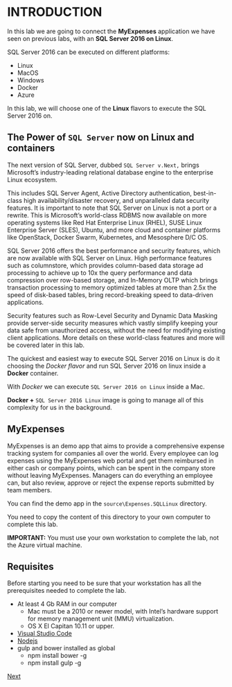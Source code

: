 # INTRODUCTION
In this lab we are going to connect the **MyExpenses** application
we have seen on previous labs, with an **SQL Server 2016 on Linux**.

SQL Server 2016 can be executed on different platforms:
- Linux
- MacOS
- Windows
- Docker
- Azure

In this lab, we will choose one of the **Linux** flavors to execute the SQL Server 2016 on.

## The Power of ``SQL Server`` now on Linux and containers

The next version of SQL Server, dubbed ``SQL Server v.Next,`` brings Microsoft’s industry-leading relational
database engine to the enterprise Linux ecosystem. 

This includes SQL Server Agent, Active Directory authentication, best-in-class high availability/disaster recovery, and unparalleled data security features. 
It is important to note that SQL Server on Linux is not a port or a rewrite. This is Microsoft’s world-class
RDBMS now available on more operating systems like Red Hat Enterprise Linux (RHEL), SUSE Linux
Enterprise Server (SLES), Ubuntu, and more cloud and container platforms like OpenStack, Docker Swarm,
Kubernetes, and Mesosphere D/C OS.

SQL Server 2016 offers the best performance and security features, which are now available with SQL
Server on Linux. High performance features such as columnstore, which provides column-based data
storage ad processing to achieve up to 10x the query performance and data compression over row-based
storage, and In-Memory OLTP which brings transaction processing to memory optimized tables at more
than 2.5x the speed of disk-based tables, bring record-breaking speed to data-driven applications.

Security features such as Row-Level Security and Dynamic Data Masking provide server-side security
measures which vastly simplify keeping your data safe from unauthorized access, without the need for 
modifying existing client applications. More details on these world-class features and more will be
covered later in this lab.

The quickest and easiest way to execute SQL Server 2016 on Linux is do it choosing the *Docker flavor* and run SQL Server 2016 on linux
inside a **Docker** container.

With *Docker* we can execute ``SQL Server 2016 on Linux`` inside a Mac.

**Docker +** ``SQL Server 2016 Linux`` image is going to manage all of this complexity for us in the background.

## MyExpenses

MyExpenses is an demo app that aims to provide a comprehensive expense tracking system for companies all over the world. 
Every employee can log expenses using the MyExpenses web portal and get them reimbursed in either cash or company points, which can be spent in the company store without leaving MyExpenses. 
Managers can do everything an employee can, but also review, approve or reject the expense reports submitted by team members. 

You can find the demo app in the `source\Expenses.SQLLinux` directory. 

You need to copy the content of this directory to your own computer to complete this lab.

**IMPORTANT:** You must use your own workstation to complete the lab, not the Azure virtual machine.

## Requisites

Before starting you need to be sure that your workstation has all the prerequisites needed to complete the lab.

- At least 4 Gb RAM in our computer
	- Mac must be a 2010 or newer model, with Intel’s hardware support for memory management unit (MMU) virtualization.
	- OS X El Capitan 10.11 or upper. 
- [Visual Studio Code](https://code.visualstudio.com/) 
- [Nodejs](https://nodejs.org)
- gulp and bower installed as global
    - npm install bower -g
    - npm install gulp -g

<a href="1.InstallConfigureDocker.md">Next</a>
